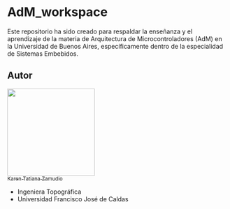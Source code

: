 # AdM_workspace
Este repositorio ha sido creado para respaldar la enseñanza y el aprendizaje de la materia de Arquitectura de Microcontroladores (AdM) en la Universidad de Buenos Aires, específicamente dentro de la especialidad de Sistemas Embebidos. 

## Autor

[<img src="https://github.com/Kzamudioq/AdM_workspace/assets/138271936/4d923abf-2c49-4e37-905f-2c76f90c3bab" width=200><br><sub>Karen Tatiana Zamudio</sub>](https://github.com/Kzamudioq)

- Ingeniera Topográfica 
- Universidad Francisco José de Caldas
